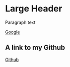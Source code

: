 # Large Header
Paragraph text

[Google](http://Google.com/)

## A link to my Github
[Github](https://github.com/dylanhoke)